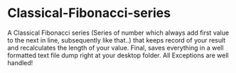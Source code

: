 # Classical-Fibonacci-series 
A Classical Fibonacci series (Series of number which always add first value to the next in line, subsequently like that..) that keeps record of your result and recalculates the length of your value.  Final, saves everything in a well formatted text file dump right at your desktop folder. All Exceptions are well handled!
